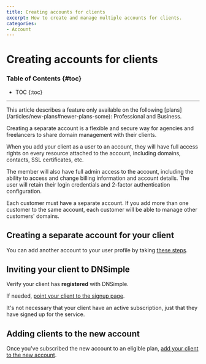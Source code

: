 ```yaml
---
title: Creating accounts for clients
excerpt: How to create and manage multiple accounts for clients.
categories:
- Account
---
```


# Creating accounts for clients

### Table of Contents {#toc}

* TOC
{:toc}

---

<info>
This article describes a feature only available on the following [plans](/articles/new-plans#newer-plans-some): Professional and Business.
</info>

Creating a separate account is a flexible and secure way for agencies and freelancers to share domain management with their clients.

When you add your client as a user to an account, they will have full access rights on every resource attached to the account, including domains, contacts, SSL certificates, etc.

The member will also have full admin access to the account, including the ability to access and change billing information and account details. The user will retain their login credentials and 2-factor authentication configuration.

<warning>
Each customer must have a separate account. If you add more than one customer to the same account, each customer will be able to manage other customers' domains.
</warning>


## Creating a separate account for your client

You can add another account to your user profile by taking [these steps](/articles/account-multi/#creating-a-separate-account).
  
## Inviting your client to DNSimple

Verify your client has __registered__ with DNSimple.

If needed, [point your client to the signup page](https://dnsimple.com/signup).

<info>
It's not necessary that your client have an active subscription, just that they have signed up for the service.
</info>

## Adding clients to the new account

Once you've subscribed the new account to an eligible plan, [add your client to the new account](/articles/account-users/#adding-members-to-an-account).
  

